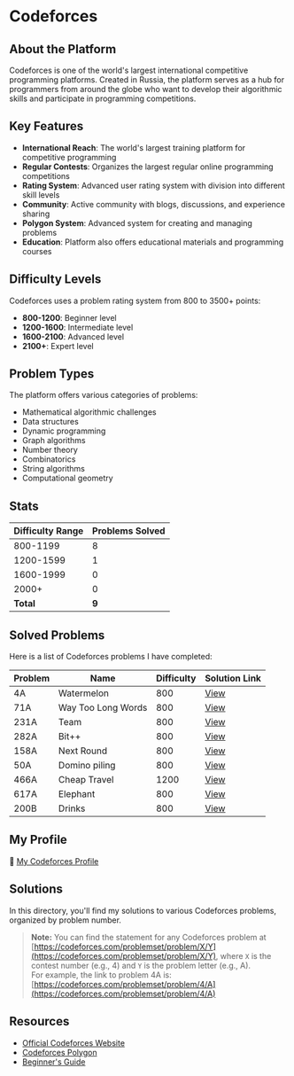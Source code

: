 # Codeforces

## About the Platform

Codeforces is one of the world's largest international competitive programming platforms. Created in Russia, the platform serves as a hub for programmers from around the globe who want to develop their algorithmic skills and participate in programming competitions.

## Key Features

- **International Reach**: The world's largest training platform for competitive programming
- **Regular Contests**: Organizes the largest regular online programming competitions
- **Rating System**: Advanced user rating system with division into different skill levels
- **Community**: Active community with blogs, discussions, and experience sharing
- **Polygon System**: Advanced system for creating and managing problems
- **Education**: Platform also offers educational materials and programming courses


## Difficulty Levels

Codeforces uses a problem rating system from 800 to 3500+ points:

- **800-1200**: Beginner level
- **1200-1600**: Intermediate level
- **1600-2100**: Advanced level
- **2100+**: Expert level


## Problem Types

The platform offers various categories of problems:

- Mathematical algorithmic challenges
- Data structures
- Dynamic programming
- Graph algorithms
- Number theory
- Combinatorics
- String algorithms
- Computational geometry


## Stats

| Difficulty Range | Problems Solved |
| :-- |:----------------|
| 800-1199 | 8               |
| 1200-1599 | 1               |
| 1600-1999 | 0               |
| 2000+ | 0               |
| **Total** | **9**           |

## Solved Problems

Here is a list of Codeforces problems I have completed:

| Problem | Name               | Difficulty | Solution Link      |
|---------|--------------------|------------|--------------------|
| 4A      | Watermelon         | 800        | [View](./4A.cpp)   |
| 71A     | Way Too Long Words | 800        | [View](./71A.cpp)  |
| 231A    | Team               | 800        | [View](./231A.cpp) |
| 282A    | Bit++              | 800        | [View](./282A.cpp) |
| 158A    | Next Round         | 800        | [View](./158A.cpp) |
| 50A     | Domino piling      | 800        | [View](./50A.cpp)  |
| 466A    | Cheap Travel       | 1200       | [View](./466A.cpp) |
| 617A    | Elephant           | 800        | [View](./617A.cpp) |
| 200B    | Drinks             | 800        | [View](./200B.cpp) |


## My Profile

🔗 [My Codeforces Profile](https://codeforces.com/profile/alwoodm)

## Solutions

In this directory, you'll find my solutions to various Codeforces problems, organized by problem number.

> **Note:** You can find the statement for any Codeforces problem at [https://codeforces.com/problemset/problem/X/Y](https://codeforces.com/problemset/problem/X/Y), where `X` is the contest number (e.g., 4) and `Y` is the problem letter (e.g., A).  
> For example, the link to problem 4A is: [https://codeforces.com/problemset/problem/4/A](https://codeforces.com/problemset/problem/4/A)

## Resources

- [Official Codeforces Website](https://codeforces.com/)
- [Codeforces Polygon](https://polygon.codeforces.com/)
- [Beginner's Guide](https://codeforces.com/blog/entry/23054)
